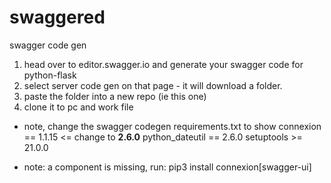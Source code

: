 # swaggered
swagger code gen

1. head over to editor.swagger.io and generate your swagger code for python-flask
2. select server code gen on that page - it will download a folder.
3. paste the folder into a new repo (ie this one)
4. clone it to pc and work file

 * note, change the swagger codegen requirements.txt to show
connexion == 1.1.15  <= change to **2.6.0**
python_dateutil == 2.6.0
setuptools >= 21.0.0

* note:  a component is missing, run: pip3 install connexion[swagger-ui]
